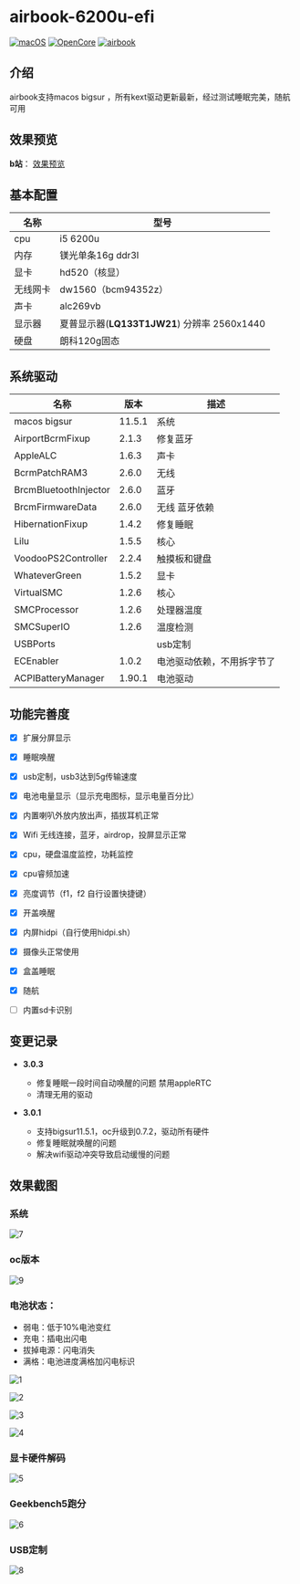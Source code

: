 # airbook-6200u-efi

[![macOS](https://img.shields.io/badge/macOS-11.5.1-orange)](https://developer.apple.com/documentation/macos-release-notes) [![OpenCore](https://img.shields.io/badge/OpenCore-0.7.2-blue)](https://github.com/acidanthera/OpenCorePkg) [![airbook](https://img.shields.io/badge/Airbook-6200U-lightgrey)](https://github.com/nabaonan/airbook-6200u-efi)

## 介绍
airbook支持macos bigsur ，所有kext驱动更新最新，经过测试睡眠完美，随航可用

## 效果预览
**b站**：  [效果预览](https://www.bilibili.com/video/BV183411r77B)

## 基本配置

| 名称     | 型号                                         |
| -------- | -------------------------------------------- |
| cpu      | i5 6200u                                     |
| 内存     | 镁光单条16g ddr3l                            |
| 显卡     | hd520（核显）                                |
| 无线网卡 | dw1560（bcm94352z）                          |
| 声卡     | alc269vb                                     |
| 显示器   | 夏普显示器(**LQ133T1JW21**) 分辨率 2560x1440 |
| 硬盘     | 朗科120g固态                                 |

## 系统驱动

| 名称                  | 版本   | 描述                       |
| --------------------- | ------ | -------------------------- |
| macos bigsur          | 11.5.1 | 系统                       |
| AirportBcrmFixup      | 2.1.3  | 修复蓝牙                   |
| AppleALC              | 1.6.3  | 声卡                       |
| BcrmPatchRAM3         | 2.6.0  | 无线                       |
| BrcmBluetoothInjector | 2.6.0  | 蓝牙                       |
| BrcmFirmwareData      | 2.6.0  | 无线 蓝牙依赖              |
| HibernationFixup      | 1.4.2  | 修复睡眠                   |
| Lilu                  | 1.5.5  | 核心                       |
| VoodooPS2Controller   | 2.2.4  | 触摸板和键盘               |
| WhateverGreen         | 1.5.2  | 显卡                       |
| VirtualSMC            | 1.2.6  | 核心                       |
| SMCProcessor          | 1.2.6  | 处理器温度                 |
| SMCSuperIO            | 1.2.6  | 温度检测                   |
| USBPorts              |        | usb定制                    |
| ECEnabler             | 1.0.2  | 电池驱动依赖，不用拆字节了 |
| ACPIBatteryManager    | 1.90.1 | 电池驱动                   |

## 功能完善度

- [x] 扩展分屏显示
- [x] 睡眠唤醒
- [x] usb定制，usb3达到5g传输速度
- [x] 电池电量显示（显示充电图标，显示电量百分比）
- [x] 内置喇叭外放内放出声，插拔耳机正常
- [x] Wifi 无线连接，蓝牙，airdrop，投屏显示正常
- [x] cpu，硬盘温度监控，功耗监控
- [x] cpu睿频加速
- [x] 亮度调节（f1，f2  自行设置快捷键）
- [x] 开盖唤醒
- [x] 内屏hidpi（自行使用hidpi.sh）
- [x] 摄像头正常使用
- [x] 盒盖睡眠
- [x] 随航
- [ ] 内置sd卡识别



## 变更记录

- **3.0.3**
  - 修复睡眠一段时间自动唤醒的问题  禁用appleRTC
  - 清理无用的驱动

- **3.0.1**
  
  - 支持bigsur11.5.1，oc升级到0.7.2，驱动所有硬件
  - 修复睡眠就唤醒的问题
  - 解决wifi驱动冲突导致启动缓慢的问题
  
  

## 效果截图

### 系统

![7](./assets/7.jpg)

### oc版本

![9](./assets/9.jpg)

### 电池状态：

- 弱电：低于10%电池变红
- 充电：插电出闪电
- 拔掉电源：闪电消失
- 满格：电池进度满格加闪电标识

![1](./assets/1.jpg)

![2](./assets/2.jpg)

![3](./assets/3.jpg)

![4](./assets/4.jpg)



### 显卡硬件解码

![5](./assets/5.jpg)

### Geekbench5跑分

![6](./assets/6.jpg)

### USB定制

![8](./assets/8.jpg)

